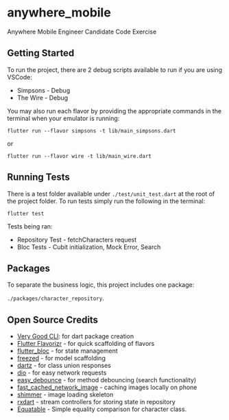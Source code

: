 # anywhere_mobile

Anywhere Mobile Engineer Candidate Code Exercise

## Getting Started

To run the project, there are 2 debug scripts available to run if you are using VSCode:

- Simpsons - Debug
- The Wire - Debug

You may also run each flavor by providing the appropriate commands in the terminal when your emulator is running:

`flutter run --flavor simpsons -t lib/main_simpsons.dart`

or

`flutter run --flavor wire -t lib/main_wire.dart`

## Running Tests

There is a test folder available under `./test/unit_test.dart` at the root of the project folder. To run tests simply run the following in the terminal:

`flutter test`

Tests being ran:

- Repository Test - fetchCharacters request
- Bloc Tests - Cubit initialization, Mock Error, Search

## Packages

To separate the business logic, this project includes one package:

`./packages/character_repository`.

## Open Source Credits

- [Very Good CLI](https://pub.dev/packages/very_good_cli): for dart package creation
- [Flutter Flavorizr](https://pub.dev/packages/flutter_flavorizr) - for quick scaffolding of flavors
- [flutter_bloc](https://pub.dev/packages/flutter_bloc) - for state management
- [freezed](https://pub.dev/packages/freezed) - for model scaffolding
- [dartz](https://pub.dev/packages/dartz) - for class union responses
- [dio](https://pub.dev/packages/dio) - for easy network requests
- [easy_debounce](https://pub.dev/packages/easy_debounce) - for method debouncing (search functionality)
- [fast_cached_network_image](https://pub.dev/packages/fast_cached_network_image) - caching images locally on phone
- [shimmer](https://pub.dev/packages/shimmer) - image loading skeleton
- [rxdart](https://pub.dev/packages/rxdart) - stream controllers for storing state in repository
- [Equatable](https://pub.dev/packages/equatable) - Simple equality comparison for character class.
